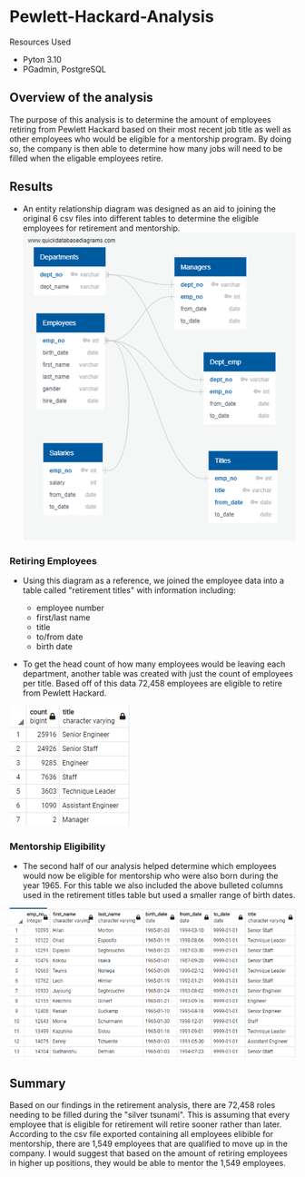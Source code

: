# Pewlett-Hackard-Analysis
Resources Used
- Pyton 3.10
- PGadmin, PostgreSQL

## Overview of the analysis

The purpose of this analysis is to determine the amount of employees retiring from Pewlett Hackard based on their most recent job title as well as other employees who would be eligible for a mentorship program. By doing so, the company is then able to determine how many jobs will need to be filled when the eligable employees retire. 

## Results
- An entity relationship diagram was designed as an aid to joining the original 6 csv files into different tables to determine the eligible employees for retirement and mentorship. 
![ERD](https://github.com/rhiandoy/Pewlett-Hackard-Analysis/blob/da07a26be9a826fa41ee103df4c6a4889fa32945/Data/EmployeeDB.png)

### Retiring Employees
- Using this diagram as a reference, we joined the employee data into a table called "retirement titles" with information including:
  - employee number
  - first/last name
  - title
  - to/from date
  - birth date
 
- To get the head count of how many employees would be leaving each department, another table was created with just the count of employees per title. Based off of this data 72,458 employees are eligible to retire from Pewlett Hackard. 

![retiring titles](https://github.com/rhiandoy/Pewlett-Hackard-Analysis/blob/a25cca1217ee9282d089d918d14d312c5e3ab3a2/Data/retiring_titles.png)

### Mentorship Eligibility
- The second half of our analysis helped determine which employees would now be eligible for mentorship who were also born during the year 1965. For this table we also included the above bulleted columns used in the retirement titles table but used a smaller range of birth dates. 

![mentorship](https://github.com/rhiandoy/Pewlett-Hackard-Analysis/blob/a25cca1217ee9282d089d918d14d312c5e3ab3a2/Data/mentorship.png)

## Summary
Based on our findings in the retirement analysis, there are 72,458 roles needing to be filled during the "silver tsunami". This is assuming that every employee that is eligible for retirement will retire sooner rather than later. According to the csv file exported containing all employees elibible for mentorship, there are 1,549 employees that are qualified to move up in the company. I would suggest that based on the amount of retiring employees in higher up positions, they would be able to mentor the 1,549 employees. 
